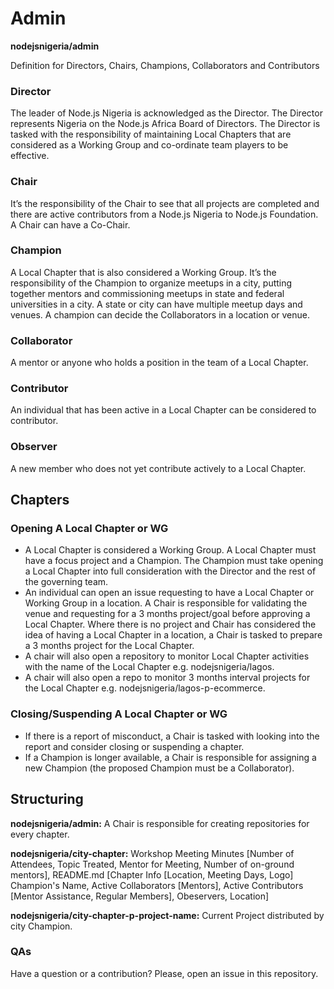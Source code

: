 # Admin
**nodejsnigeria/admin**


Definition for Directors, Chairs, Champions, Collaborators and Contributors

### Director

The leader of Node.js Nigeria is acknowledged as the Director. The Director represents Nigeria on the Node.js Africa Board of Directors. The Director is tasked with the responsibility of maintaining Local Chapters that are considered as a Working Group and co-ordinate team players to be effective.

### Chair

It’s the responsibility of the Chair to see that all projects are completed and there are active contributors from a Node.js Nigeria to Node.js Foundation.  A Chair can have a Co-Chair.

### Champion

A Local Chapter that is also considered a Working Group. It’s the responsibility of the Champion to organize meetups in a city, putting together mentors and commissioning meetups in state and federal universities in a city. A state or city can have multiple meetup days and venues. A champion can decide the Collaborators in a location or venue.

### Collaborator

A mentor or anyone who holds a position in the team of a Local Chapter.


### Contributor

An individual that has been active in a Local Chapter can be considered to contributor.

### Observer

A new member who does not yet contribute actively to a Local Chapter.


## Chapters

### Opening A Local Chapter or WG
-    A Local Chapter is considered a Working Group. A Local Chapter must have a focus project and a Champion. The Champion must take opening a Local Chapter into full consideration with the Director and the rest of the governing team.
-    An individual can open an issue requesting to have a Local Chapter or Working Group in a location. A Chair is responsible for validating the venue and requesting for a 3 months project/goal before approving a Local Chapter. Where there is no project and Chair has considered the idea of having a Local Chapter in a location, a Chair is tasked to prepare a 3 months project for the Local Chapter.
-    A chair will also open a repository to monitor Local Chapter activities with the name of the Local Chapter e.g. nodejsnigeria/lagos.
-    A chair will also open a repo to monitor 3 months interval projects for the Local Chapter e.g. nodejsnigeria/lagos-p-ecommerce.

### Closing/Suspending A Local Chapter or WG
-    If there is a report of misconduct, a Chair is tasked with looking into the report and consider closing or suspending a chapter.
-    If a Champion is longer available, a Chair is responsible for assigning a new Champion (the proposed Champion must be a Collaborator).

## Structuring

**nodejsnigeria/admin:** A Chair is responsible for creating repositories for every chapter.

**nodejsnigeria/city-chapter:** Workshop Meeting Minutes [Number of Attendees, Topic Treated, Mentor for Meeting, Number of on-ground mentors], README.md [Chapter Info [Location, Meeting Days, Logo] Champion's Name, Active Collaborators [Mentors], Active Contributors [Mentor Assistance, Regular Members], Obeservers, Location]

**nodejsnigeria/city-chapter-p-project-name:** Current Project distributed by city Champion.


### QAs

Have a question or a contribution? Please, open an issue in this repository.
